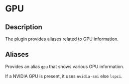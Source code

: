 # GPU

## Description

The plugin provides aliases related to GPU information.

## Aliases

Provides an alias `gpu` that shows various GPU information.

If a NVIDIA GPU is present, it uses `nvidia-smi` else `lspci`.
